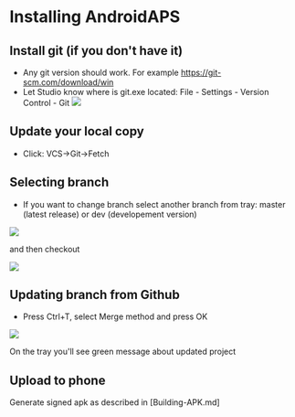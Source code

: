 # Installing AndroidAPS

## Install git (if you don't have it)
* Any git version should work. For example https://git-scm.com/download/win
* Let Studio know where is git.exe located: File - Settings - Version Control - Git
![](images/git.png)

## Update your local copy
* Click: VCS->Git->Fetch

## Selecting branch
* If you want to change branch select another branch from tray: master (latest release) or dev (developement version)

![](images/branchintray.png)

and then checkout

![](images/checkout.png)

## Updating branch from Github
* Press Ctrl+T, select Merge method and press OK

![](images/merge.png)

On the tray you'll see green message about updated project

## Upload to phone
Generate signed apk as described in [Building-APK.md]
